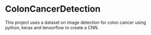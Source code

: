 # ColonCancerDetection
This project uses a dataset on image detection for colon cancer using python, keras and tensorflow to create a CNN.
